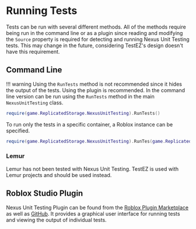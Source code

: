 # Running Tests
Tests can be run with several different methods.
All of the methods require being run in the command
line or as a plugin since reading and modifying the
`Source` property is required for detecting and running
Nexus Unit Testing tests. This may change in the future,
considering TestEZ's design doesn't have this requirement.

## Command Line
!!! warning
    Using the `RunTests` method is not recommended since
    it hides the output of the tests. Using the plugin
    is recommended.
In the command line version can be run using the `RunTests`
method in the main `NexusUnitTesting` class.
```lua
require(game.ReplicatedStorage.NexusUnitTesting).RunTests()
```

To run only the tests in a specific container, a Roblox
instance can be specified.
```lua
require(game.ReplicatedStorage.NexusUnitTesting).RunTes(game.ReplicatedStorage.NexusUnitTestingTests)
```

### Lemur
Lemur has not been tested with Nexus Unit Testing. TestEZ
is used with Lemur projects and should be used instead.

## Roblox Studio Plugin
Nexus Unit Testing Plugin can be found from the
[Roblox Plugin Marketplace](https://www.roblox.com/library/4735386072/Nexus-Unit-Testing-Plugin)
as well as [GitHub](https://github.com/TheNexusAvenger/Nexus-Unit-Testing-Plugin).
It provides a graphical user interface for running
tests and viewing the output of individual tests.